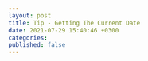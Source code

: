 ```yaml
---
layout: post
title: Tip - Getting The Current Date
date: 2021-07-29 15:40:46 +0300
categories:
published: false
---
```


